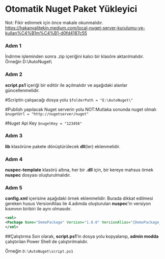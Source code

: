 

# Otomatik Nuget Paket Yükleyici

Not: Fikir edinmek için önce makale okunmalıdır.
https://hakanyalitekin.medium.com/local-nuget-server-kurulumu-ve-kullan%C4%B1m%C4%B1-d0fd4187c55

### Adım 1
İndirme işleminden sonra .zip içeriğini kalıcı bir klasöre aktarılmalıdır. Örneğin D:\AutoNuget\

### Adım 2 

**script.ps1**  içeriği bir editör ile açılmalıdır ve aşağıdaki alanlar güncellenmelidir.

#Scriptin çalışacağı dosya yolu
`$folderPath = "E:\AutoNuget\"` 

#Publish yapılacak Nuget serverin yolu NOT:Mutlaka sonunda nuget olmalı
  `$nugetUrl = "http://nugetserver/nuget" `

#Nuget Api Key
  `$nugetKey = "123456" `

### Adım 3
**lib** klasörüne pakete dönüştürülecek **dll**(ler) eklenmelidir.


### Adım 4
**nuspec-template** klasörü altına, her bir **.dll** için, bir kereye mahsus örnek **nuspec** dosyası oluşturulmalıdır.



### Adım 5
**config.xml** içerisine aşağıdaki örnek eklenmelidir. Burada dikkat edilmesi gereken husus VersionAlias ile 4.adımda oluşturulan **nuspec**'in versiyon kısmının biribiri ile aynı olmasıdır.

``` xml
<xml>
<Package Name="DemoPackage" Version="1.0.0" VersionAlias="{DemoPackage_Version}" />
</xml>
```

##Çalıştırma
Son olarak,  **script.ps1**'in dosya yolu kopyalanıp, **admin modda** çalıştırılan Power Shell de çalıştırılmalıdır.

Örneğin `D:\AutoNuget\script.ps1`
